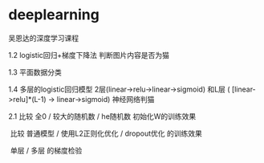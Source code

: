 # deeplearning
吴恩达的深度学习课程

1.2 logistic回归+梯度下降法 判断图片内容是否为猫<br>

1.3 平面数据分类<br>

1.4 多层的logistic回归模型 2层(linear->relu->linear->sigmoid) 和L层 ( \[linear->relu\]*(L-1) -> linear->sigmoid) 神经网络判猫<br>

2.1 比较 全0 / 较大的随机数 / he随机数 初始化W的训练效果

​	比较 普通模型 / 使用L2正则化优化 / dropout优化 的训练效果

​	单层 / 多层 的梯度检验